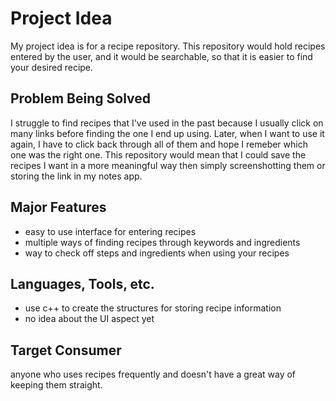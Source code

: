 # Project Idea # 
My project idea is for a recipe repository. This repository would hold recipes entered by the user, and it would be searchable, so that it is easier to find your desired recipe. 

## Problem Being Solved ## 
I struggle to find recipes that I've used in the past because I usually click on many links before finding the one I end up using. Later, when I want to use it again, I have to click back through all of them and hope I remeber which one was the right one. This repository would mean that I could save the recipes I want in a more meaningful way then simply screenshotting them or storing the link in my notes app.

## Major Features ## 
- easy to use interface for entering recipes
- multiple ways of finding recipes through keywords and ingredients
- way to check off steps and ingredients when using your recipes

## Languages, Tools, etc. ## 
- use c++ to create the structures for storing recipe information
- no idea about the UI aspect yet

## Target Consumer ## 
anyone who uses recipes frequently and doesn't have a great way of keeping them straight.
